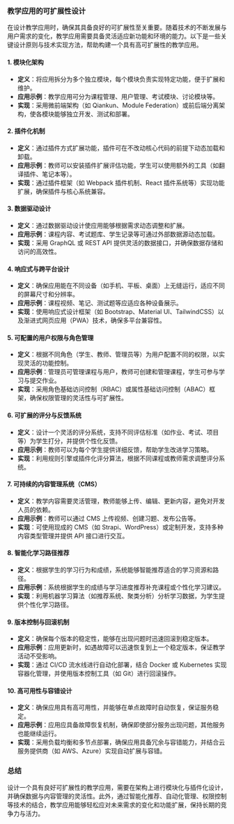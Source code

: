 ### 教学应用的可扩展性设计

在设计教学应用时，确保其具备良好的可扩展性至关重要。随着技术的不断发展与用户需求的变化，教学应用需要具备灵活适应新功能和环境的能力。以下是一些关键设计原则与技术实现方法，帮助构建一个具有高可扩展性的教学应用。

#### 1. **模块化架构**
   - **定义**：将应用拆分为多个独立模块，每个模块负责实现特定功能，便于扩展和维护。
   - **应用示例**：教学应用可分为课程管理、用户管理、考试模块、讨论模块等。
   - **实现**：采用微前端架构（如 Qiankun、Module Federation）或前后端分离架构，使各模块能够独立开发、测试和部署。

#### 2. **插件化机制**
   - **定义**：通过插件方式扩展功能，插件可在不改动核心代码的前提下动态加载和卸载。
   - **应用示例**：教师可以安装插件扩展评估功能，学生可以使用额外的工具（如翻译插件、笔记本等）。
   - **实现**：通过插件框架（如 Webpack 插件机制、React 插件系统等）实现功能扩展，确保插件与核心系统兼容。

#### 3. **数据驱动设计**
   - **定义**：通过数据驱动设计使应用能够根据需求动态调整和扩展。
   - **应用示例**：课程内容、考试题库、学生记录等可通过外部数据源动态加载。
   - **实现**：采用 GraphQL 或 REST API 提供灵活的数据接口，并确保数据存储和访问的高效性。

#### 4. **响应式与跨平台设计**
   - **定义**：确保应用能在不同设备（如手机、平板、桌面）上无缝运行，适应不同的屏幕尺寸和分辨率。
   - **应用示例**：课程视频、笔记、测试题等应适应各种设备展示。
   - **实现**：使用响应式设计框架（如 Bootstrap、Material UI、TailwindCSS）以及渐进式网页应用（PWA）技术，确保多平台兼容性。

#### 5. **可配置的用户权限与角色管理**
   - **定义**：根据不同角色（学生、教师、管理员等）为用户配置不同的权限，以实现灵活的功能控制。
   - **应用示例**：管理员可管理课程与用户，教师可创建和管理课程，学生可参与学习与提交作业。
   - **实现**：采用角色基础访问控制（RBAC）或属性基础访问控制（ABAC）框架，确保权限管理的灵活性与可扩展性。

#### 6. **可扩展的评分与反馈系统**
   - **定义**：设计一个灵活的评分系统，支持不同评估标准（如作业、考试、项目等）为学生打分，并提供个性化反馈。
   - **应用示例**：教师可以为每个学生提供详细反馈，帮助学生改进学习策略。
   - **实现**：利用规则引擎或插件化评分算法，根据不同课程或教师需求调整评分系统。

#### 7. **可持续的内容管理系统（CMS）**
   - **定义**：教学内容需要灵活管理，教师能够上传、编辑、更新内容，避免对开发人员的依赖。
   - **应用示例**：教师可以通过 CMS 上传视频、创建习题、发布公告等。
   - **实现**：可使用现成的 CMS（如 Strapi、WordPress）或定制开发，支持多种内容类型管理并提供 API 接口进行交互。

#### 8. **智能化学习路径推荐**
   - **定义**：根据学生的学习行为和成绩，系统能够智能推荐适合的学习资源和路径。
   - **应用示例**：系统根据学生的成绩与学习进度推荐补充课程或个性化学习建议。
   - **实现**：利用机器学习算法（如推荐系统、聚类分析）分析学习数据，为学生提供个性化学习路径。

#### 9. **版本控制与回滚机制**
   - **定义**：确保每个版本的稳定性，能够在出现问题时迅速回滚到稳定版本。
   - **应用示例**：应用更新时，如遇故障可以迅速恢复到上一个稳定版本，保证教学活动不受影响。
   - **实现**：通过 CI/CD 流水线进行自动化部署，结合 Docker 或 Kubernetes 实现容器化管理，并使用版本控制工具（如 Git）进行回滚操作。

#### 10. **高可用性与容错设计**
   - **定义**：确保应用具有高可用性，并能够在单点故障时自动恢复，保证服务稳定。
   - **应用示例**：应用应具备故障恢复机制，确保即使部分服务出现问题，其他服务也能继续运行。
   - **实现**：采用负载均衡和多节点部署，确保应用具备冗余与容错能力，并结合云服务提供商（如 AWS、Azure）实现自动扩展与容错。

### 总结

设计一个具有良好可扩展性的教学应用，需要在架构上进行模块化与插件化设计，并确保数据与内容管理的灵活性。此外，通过智能化推荐、自动化管理、权限控制等技术的结合，教学应用能够轻松应对未来需求的变化和功能扩展，保持长期的竞争力与活力。